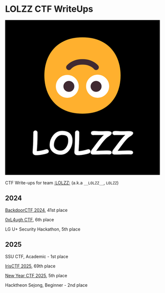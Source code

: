 # LOLZZ CTF WriteUps

![LOLZZ](lolzz_emoji.png)

CTF Write-ups for team [:LOLZZ:](https://ctftime.org/team/367339) (a.k.a `__LOLZZ__`, `LOLZZ`)

## 2024

[BackdoorCTF 2024](2024/BackdoorCTF_2024/README.md), 41st place

[0xL4ugh CTF](2024/0xL4ugh_CTF/README.md), 6th place

LG U+ Security Hackathon, 5th place

## 2025

SSU CTF, Academic - 1st place

[IrisCTF 2025](2025/IrisCTF_2025/README.md), 69th place

[New Year CTF 2025](2025/NewYearCTF_2025/README.md), 5th place

Hacktheon Sejong, Beginner - 2nd place
